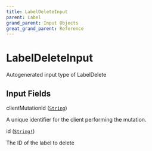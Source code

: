 ```yaml
---
title: LabelDeleteInput
parent: Label
grand_parent: Input Objects
great_grand_parent: Reference
---
```


<h1>LabelDeleteInput</h1>

Autogenerated input type of LabelDelete

<h2>Input Fields</h2>

<div class="field-entry ">
  <span id="client_mutation_id" class="field-name anchored">clientMutationId (<code><a href="/docs/reference/scalar/string">String</a></code>)</span>

  <div class="description-wrapper">
   <p>A unique identifier for the client performing the mutation.</p>

  </div>
</div>

<div class="field-entry ">
  <span id="id" class="field-name anchored">id (<code><a href="/docs/reference/scalar/string">String!</a></code>)</span>

  <div class="description-wrapper">
   <p>The ID of the label to delete</p>

  </div>
</div>

